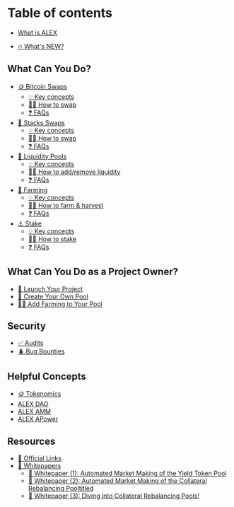 # Table of contents

* [What is ALEX](README.md)

* [🔥 What's NEW?](product-features/bitcoin-swaps/README.md)

<!-- 
## Getting Started
* [👛 Connect Your Wallet]()
* [💰 Acquire Tokens]()
* [👥 Join the Community]()
* [💬 Give Feedback]()
 -->

## What Can You Do?
* [🪙 Bitcoin Swaps](product-features/bitcoin-swaps/README.md)
  * [💡 Key concepts](product-features/bitcoin-swaps/key-concepts.md)
  * [🧑‍🏫 How to swap](product-features/bitcoin-swaps/how-to.md)
  * [❓ FAQs](product-features/bitcoin-swaps/faqs.md)
* [🔄 Stacks Swaps](product-features/token-swaps/README.md)
  * [💡 Key concepts](product-features/token-swaps/key-concepts.md)
  * [🧑‍🏫 How to swap](product-features/token-swaps/how-to.md)
  * [❓ FAQs](product-features/token-swaps/faqs.md)
* [🐋 Liquidity Pools](product-features/liquidity-pools/README.md)
  * [💡 Key concepts](product-features/liquidity-pools/key-concepts.md)
  * [🧑‍🏫 How to add/remove liquidity](product-features/liquidity-pools/how-to.md)
  * [❓ FAQs](product-features/liquidity-pools/faqs.md)
* [🌾 Farming](product-features/farming/README.md)
  * [💡 Key concepts](product-features/farming/key-concepts.md)
  * [🧑‍🏫 How to farm & harvest](product-features/farming/how-to.md)
  * [❓ FAQs](product-features/farming/faqs.md)
* [⚓ Stake](product-features/staking/README.md)
  * [💡 Key concepts](product-features/staking/key-concepts.md)
  * [🧑‍🏫 How to stake](product-features/staking/how-to.md)
  * [❓ FAQs](product-features/staking/faqs.md)

## What Can You Do as a Project Owner?
* [🚀 Launch Your Project](features/launchpad/join-the-alex-launchpad.md)
* [📝 Create Your Own Pool](product-features/self-service-listing.md)
* [🧑‍🌾 Add Farming to Your Pool](product-features/self-service-farming.md)

## Security
* [✅ Audits](resources/security-audit.md)
* [🪲 Bug Bounties](legacy/security-audit-and-bug-bounty/bug-bounty.md)
<!-- 
* [Risks]()
* [Disclaimers]()
 -->

## Helpful Concepts
* [🪙 Tokenomics](detailed-information/tokenomics.md)
* [ALEX DAO](detailed-information/alex-dao.md)
* [ALEX AMM](detailed-information/alexs-automated-market-maker-amm.md)
* [ALEX APower](detailed-information/what-is-alex-staking-power-and-how-do-i-use-it.md)

## Resources
* [🔗 Official Links](resources/official-links.md)
* [📃 Whitepapers](resources/whitepapers/README.md)
  * [📃 Whitepaper (1): Automated Market Making of the Yield Token Pool](whitepapers/whitepaper-1-automated-market-making-of-the-yield-token-pool.md)
  * [📃 Whitepaper (2): Automated Market Making of the Collateral Rebalancing Pooltitled](whitepapers/whitepaper-2-automated-market-making-of-the-collateral-rebalancing-pooltitled.md)
  * [📃 Whitepaper (3): Diving into Collateral Rebalancing Pools!](whitepapers/whitepaper-3-diving-into-collateral-rebalancing-pools.md)

